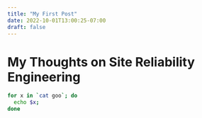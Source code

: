 ```yaml
---
title: "My First Post"
date: 2022-10-01T13:00:25-07:00
draft: false
---
```


# My Thoughts on Site Reliability Engineering

```bash
for x in `cat goo`; do
  echo $x;
done
```